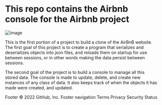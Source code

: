 # This repo contains the Airbnb console for the Airbnb project


![image](https://user-images.githubusercontent.com/101404202/188332038-4fc82e30-c6bb-45fd-9e3f-9d54e0ed96df.png)



This is the first portion of a project to build a clone of the AirBnB website. The first goal of this project is to create a program that serializes and deserializes objects into json files, and reloads them on startup for use between sessions, or in other words making the data persist between sessions.

The second goal of the project is to build a console to manage all this stored data. The console is made to update, delete, and create new instances of any class of data. It also keeps track of when the objects it has made were created, and updated.

Footer
© 2022 GitHub, Inc.
Footer navigation
Terms
Privacy
Security
Status
